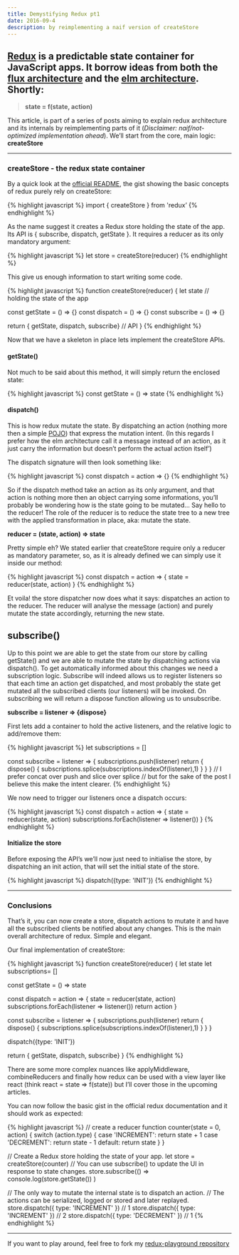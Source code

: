 ```yaml
---
title: Demystifying Redux pt1
date: 2016-09-4
description: by reimplementing a naif version of createStore
---
```


## [Redux](https://github.com/reactjs/redux) is a predictable state container for JavaScript apps. It borrow ideas from both the [flux architecture](https://facebook.github.io/flux/) and the [elm architecture](http://guide.elm-lang.org/architecture/). Shortly:

> **state = f(state, action)**

This article, is part of a series of posts aiming to explain redux architecture and its internals by reimplementing parts of it (*Disclaimer: naif/not-optimized implementation ahead*). We’ll start from the core, main logic: **createStore**

***

### createStore - the redux state container

By a quick look at the [official README](https://github.com/reactjs/redux/blob/master/README.md), the gist showing the basic concepts of redux purely rely on createStore:

{% highlight javascript %}
import { createStore } from 'redux’
{% endhighlight %}

As the name suggest it creates a Redux store holding the state of the app. Its API is { subscribe, dispatch, getState }. It requires a reducer as its only mandatory argument:

{% highlight javascript %}
let store = createStore(reducer)
{% endhighlight %}

This give us enough information to start writing some code.

{% highlight javascript %}
function createStore(reducer) {
  let state // holding the state of the app
  
  const getState = () => {}
  const dispatch = () => {}
  const subscribe = () => {}
  
  return { getState, dispatch, subscribe} // API
}
{% endhighlight %}

Now that we have a skeleton in place lets implement the createStore APIs.

#### getState()

Not much to be said about this method, it will simply return the enclosed state:

{% highlight javascript %}
const getState = () => state
{% endhighlight %}

#### dispatch()

This is how redux mutate the state. By dispatching an action (nothing more then a simple [POJO](https://en.wikipedia.org/wiki/Plain_Old_Java_Object)) that express the mutation intent. (In this regards I prefer how the elm architecture call it a message instead of an action, as it just carry the information but doesn’t perform the actual action itself’)

The dispatch signature will then look something like:

{% highlight javascript %}
const dispatch = action => {}
{% endhighlight %}


So if the dispatch method take an action as its only argument, and that action is nothing more then an object carrying some informations, you’ll probably be wondering how is the state going to be mutated… Say hello to the reducer! The role of the reducer is to reduce the state tree to a new tree with the applied transformation in place, aka: mutate the state.

**reducer = (state, action) => state**

Pretty simple eh? We stated earlier that createStore require only a reducer as mandatory parameter, so, as it is already defined we can simply use it inside our method:

{% highlight javascript %}
const dispatch = action => {
  state = reducer(state, action)
}
{% endhighlight %}

Et voila! the store dispatcher now does what it says: dispatches an action to the reducer. The reducer will analyse the message (action) and purely mutate the state accordingly, returning the new state.

## subscribe()

Up to this point we are able to get the state from our store by calling getState() and we are able to mutate the state by dispatching actions via dispatch(). To get automatically informed about this changes we need a subscription logic. Subscribe will indeed allows us to register listeners so that each time an action get dispatched, and most probably the state get mutated all the subscribed clients (our listeners) will be invoked.
On subscribing we will return a dispose function allowing us to unsubscribe.

**subscribe = listener => {dispose}**

First lets add a container to hold the active listeners, and the relative logic to add/remove them:

{% highlight javascript %}
let subscriptions = []

const subscribe = listener => {
  subscriptions.push(listener)
  return {
    dispose() { 
      subscriptions.splice(subscriptions.indexOf(listener),1)
    }
  }
}
// I prefer concat over push and slice over splice
// but for the sake of the post I believe this make the intent clearer.
{% endhighlight %}

We now need to trigger our listeners once a dispatch occurs:

{% highlight javascript %}
const dispatch = action => {
  state = reducer(state, action)
  subscriptions.forEach(listener => listener())
}
{% endhighlight %}

#### Initialize the store

Before exposing the API’s we’ll now just need to initialise the store, by dispatching an init action, that will set the initial state of the store.

{% highlight javascript %}
dispatch({type: 'INIT'})
{% endhighlight %}

***

### Conclusions

That’s it, you can now create a store, dispatch actions to mutate it and have all the subscribed clients be notified about any changes. This is the main overall architecture of redux. Simple and elegant. 

Our final implementation of createStore:

{% highlight javascript %}
function createStore(reducer) {
  let state
  let subscriptions= []

  const getState = () => state

  const dispatch = action => {
    state = reducer(state, action)
    subscriptions.forEach(listener => listener())
    return action
  }

  const subscribe = listener => {
    subscriptions.push(listener)
    return {
      dispose() {
        subscriptions.splice(subscriptions.indexOf(listener),1)
      }
    }
  }
	
  dispatch({type: 'INIT'})

  return { getState, dispatch, subscribe}
}
{% endhighlight %}

There are some more complex nuances like applyMiddleware, combineReducers and finally how redux can be used with a view layer like react (think react = state => f(state)) but I’ll cover those in the upcoming articles.

You can now follow the basic gist in the official redux documentation and it should work as expected:

{% highlight javascript %}
// create a reducer
function counter(state = 0, action) {
  switch (action.type) {
  case 'INCREMENT':
    return state + 1
  case 'DECREMENT':
    return state - 1
  default:
    return state
  }
}

// Create a Redux store holding the state of your app.
let store = createStore(counter)
// You can use subscribe() to update the UI in response to state changes.
store.subscribe(() =>
  console.log(store.getState())
)

// The only way to mutate the internal state is to dispatch an action.
// The actions can be serialized, logged or stored and later replayed.
store.dispatch({ type: 'INCREMENT' })
// 1
store.dispatch({ type: 'INCREMENT' })
// 2
store.dispatch({ type: 'DECREMENT' })
// 1
{% endhighlight %}
***

If you want to play around, feel free to fork my [redux-playground repository](https://github.com/nickbalestra/redux-playground)